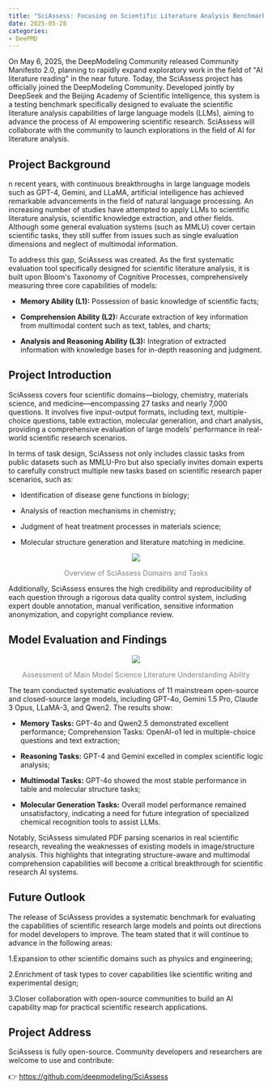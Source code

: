 ```yaml
---
title: "SciAssess: Focusing on Scientific Literature Analysis Benchmarks, Exploring the Field of AI Literature Reading with the DeepModeling Community"
date: 2025-05-28
categories:
- DeePMD
---
```


On May 6, 2025, the DeepModeling Community released Community Manifesto 2.0, planning to rapidly expand exploratory work in the field of "AI literature reading" in the near future. Today, the SciAssess project has officially joined the DeepModeling Community. Developed jointly by DeepSeek and the Beijing Academy of Scientific Intelligence, this system is a testing benchmark specifically designed to evaluate the scientific literature analysis capabilities of large language models (LLMs), aiming to advance the process of AI empowering scientific research. SciAssess will collaborate with the community to launch explorations in the field of AI for literature analysis.

<!-- more -->

## Project Background

n recent years, with continuous breakthroughs in large language models such as GPT-4, Gemini, and LLaMA, artificial intelligence has achieved remarkable advancements in the field of natural language processing. An increasing number of studies have attempted to apply LLMs to scientific literature analysis, scientific knowledge extraction, and other fields. Although some general evaluation systems (such as MMLU) cover certain scientific tasks, they still suffer from issues such as single evaluation dimensions and neglect of multimodal information.

To address this gap, SciAssess was created. As the first systematic evaluation tool specifically designed for scientific literature analysis, it is built upon Bloom's Taxonomy of Cognitive Processes, comprehensively measuring three core capabilities of models:

* **Memory Ability (L1):** Possession of basic knowledge of scientific facts;

* **Comprehension Ability (L2):** Accurate extraction of key information from multimodal content such as text, tables, and charts;

* **Analysis and Reasoning Ability (L3):** Integration of extracted information with knowledge bases for in-depth reasoning and judgment.

## Project Introduction

SciAssess covers four scientific domains—biology, chemistry, materials science, and medicine—encompassing 27 tasks and nearly 7,000 questions. It involves five input-output formats, including text, multiple-choice questions, table extraction, molecular generation, and chart analysis, providing a comprehensive evaluation of large models' performance in real-world scientific research scenarios.

In terms of task design, SciAssess not only includes classic tasks from public datasets such as MMLU-Pro but also specially invites domain experts to carefully construct multiple new tasks based on scientific research paper scenarios, such as:

* Identification of disease gene functions in biology;

* Analysis of reaction mechanisms in chemistry;

* Judgment of heat treatment processes in materials science;

* Molecular structure generation and literature matching in medicine.
  
<center>
<img src="https://dp-public.oss-cn-beijing.aliyuncs.com/community/Blog%20Files/DeePMD_28_05_2025/p1.png">

<font color="gray">Overview of SciAssess Domains and Tasks </font>
</center>

Additionally, SciAssess ensures the high credibility and reproducibility of each question through a rigorous data quality control system, including expert double annotation, manual verification, sensitive information anonymization, and copyright compliance review.

##  Model Evaluation and Findings

<center>
<img src="https://dp-public.oss-cn-beijing.aliyuncs.com/community/Blog%20Files/DeePMD_28_05_2025/p2.png">

<font color="gray">Assessment of Main Model Science Literature Understanding Ability </font>
</center>


The team conducted systematic evaluations of 11 mainstream open-source and closed-source large models, including GPT-4o, Gemini 1.5 Pro, Claude 3 Opus, LLaMA-3, and Qwen2. The results show:

- **Memory Tasks:** GPT-4o and Qwen2.5 demonstrated excellent performance;
Comprehension Tasks: OpenAI-o1 led in multiple-choice questions and text extraction;

- **Reasoning Tasks:** GPT-4 and Gemini excelled in complex scientific logic analysis;

- **Multimodal Tasks:** GPT-4o showed the most stable performance in table and molecular structure tasks;

- **Molecular Generation Tasks:** Overall model performance remained unsatisfactory, indicating a need for future integration of specialized chemical recognition tools to assist LLMs.

Notably, SciAssess simulated PDF parsing scenarios in real scientific research, revealing the weaknesses of existing models in image/structure analysis. This highlights that integrating structure-aware and multimodal comprehension capabilities will become a critical breakthrough for scientific research AI systems.

##  Future Outlook

The release of SciAssess provides a systematic benchmark for evaluating the capabilities of scientific research large models and points out directions for model developers to improve. The team stated that it will continue to advance in the following areas:

1.Expansion to other scientific domains such as physics and engineering;

2.Enrichment of task types to cover capabilities like scientific writing and experimental design;

3.Closer collaboration with open-source communities to build an AI capability map for practical scientific research applications.

## Project Address

SciAssess is fully open-source. Community developers and researchers are welcome to use and contribute:

👉 https://github.com/deepmodeling/SciAssess

